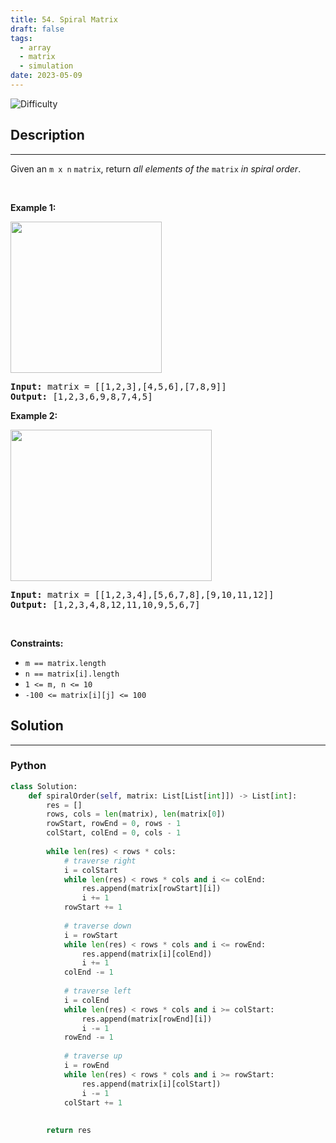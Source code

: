 ```yaml
---
title: 54. Spiral Matrix
draft: false
tags: 
  - array
  - matrix
  - simulation
date: 2023-05-09
---
```


![Difficulty](https://img.shields.io/badge/Difficulty-Medium-blue.svg)

## Description

---
<p>Given an <code>m x n</code> <code>matrix</code>, return <em>all elements of the</em> <code>matrix</code> <em>in spiral order</em>.</p>

<p>&nbsp;</p>
<p><strong class="example">Example 1:</strong></p>
<img alt="" src="https://assets.leetcode.com/uploads/2020/11/13/spiral1.jpg" style="width: 242px; height: 242px;" />
<pre>
<strong>Input:</strong> matrix = [[1,2,3],[4,5,6],[7,8,9]]
<strong>Output:</strong> [1,2,3,6,9,8,7,4,5]
</pre>

<p><strong class="example">Example 2:</strong></p>
<img alt="" src="https://assets.leetcode.com/uploads/2020/11/13/spiral.jpg" style="width: 322px; height: 242px;" />
<pre>
<strong>Input:</strong> matrix = [[1,2,3,4],[5,6,7,8],[9,10,11,12]]
<strong>Output:</strong> [1,2,3,4,8,12,11,10,9,5,6,7]
</pre>

<p>&nbsp;</p>
<p><strong>Constraints:</strong></p>

<ul>
	<li><code>m == matrix.length</code></li>
	<li><code>n == matrix[i].length</code></li>
	<li><code>1 &lt;= m, n &lt;= 10</code></li>
	<li><code>-100 &lt;= matrix[i][j] &lt;= 100</code></li>
</ul>


## Solution

---
### Python
``` py title='spiral-matrix'
class Solution:
    def spiralOrder(self, matrix: List[List[int]]) -> List[int]:
        res = []
        rows, cols = len(matrix), len(matrix[0])
        rowStart, rowEnd = 0, rows - 1
        colStart, colEnd = 0, cols - 1
        
        while len(res) < rows * cols:
            # traverse right
            i = colStart
            while len(res) < rows * cols and i <= colEnd:
                res.append(matrix[rowStart][i])
                i += 1
            rowStart += 1
            
            # traverse down
            i = rowStart
            while len(res) < rows * cols and i <= rowEnd:
                res.append(matrix[i][colEnd])
                i += 1
            colEnd -= 1
            
            # traverse left
            i = colEnd
            while len(res) < rows * cols and i >= colStart:
                res.append(matrix[rowEnd][i])
                i -= 1
            rowEnd -= 1
        
            # traverse up
            i = rowEnd
            while len(res) < rows * cols and i >= rowStart:
                res.append(matrix[i][colStart])
                i -= 1
            colStart += 1
                
        
        return res

```

